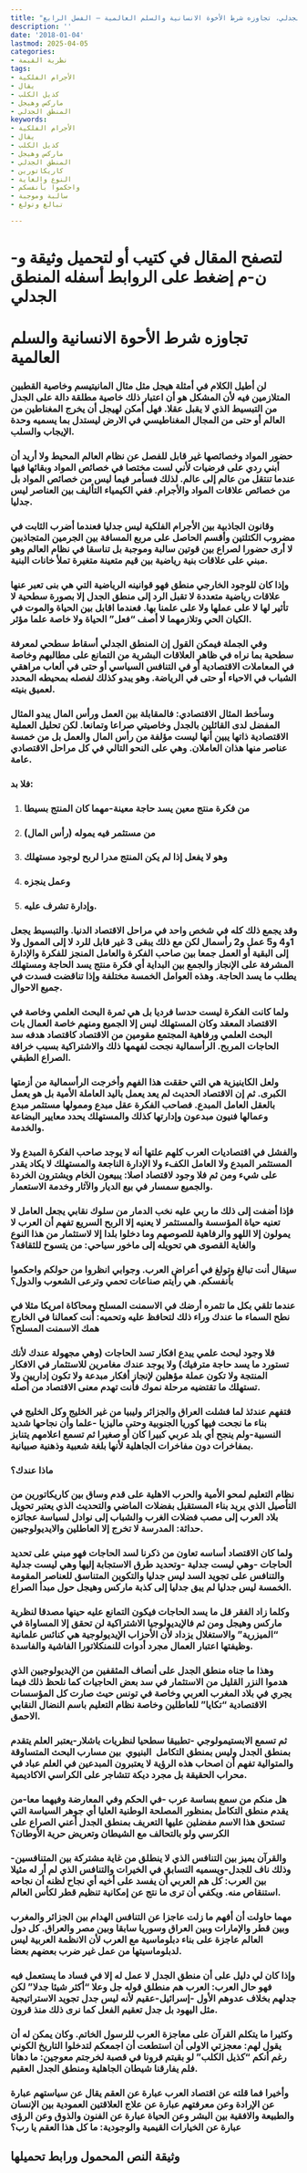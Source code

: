 ```yaml
---
title: "المنطق الجدلي، تجاوزه شرط الأخوة الانسانية والسلم العالمية – الفصل الرابع"
description: ''
date: '2018-01-04'
lastmod: 2025-04-05
categories:
- نظرية القيمة
tags:
- الأجرام الفلكية
- يقال
- كذيل الكلب
- ماركس وهيجل
- المنطق الجدلي
keywords:
- الأجرام الفلكية
- يقال
- كذيل الكلب
- ماركس وهيجل
- المنطق الجدلي
- كاريكاتورين
- النوع والغاية
- واحكموا بأنفسكم
- سالبة وموجبة
- تبالغ وتولغ

---
```

# **لتصفح المقال في كتيب أو لتحميل وثيقة و-ن-م إضغط على الروابط أسفله** **المنطق الجدلي**

# تجاوزه شرط الأحوة الانسانية والسلم العالمية

### لن أطيل الكلام في أمثلة هيجل مثل مثال المانيتيسم وخاصية القطبين المتلازمين فيه لأن المشكل هو أن اعتبار ذلك خاصية مطلقة دالة على الجدل من التبسيط الذي لا يقبل عقلا. فهل أمكن لهيجل أن يخرج المغناطين من العالم أو حتى من المجال المغناطيسي في الارض ليستدل بما يسميه وحدة الإيجاب والسلب.

### حضور المواد وخصائصها غير قابل للفصل عن نظام العالم المحيط ولا أريد أن أبني ردي على فرضيات لأني لست مختصا في خصائص المواد وبقائها فيها عندما تنتقل من عالم إلى عالم. لذلك فسأمر فيما ليس من خصائص المواد بل من خصائص علاقات المواد والأجرام. ففي الكيمياء التأليف بين العناصر ليس جدليا.

### وقانون الجاذبية بين الأجرام الفلكية ليس جدليا فعندما أضرب الثابت في مضروب الكتلتين وأقسم الحاصل على مربع المسافة بين الجرمين المتجاذبين لا أرى حضورا لصراع بين قوتين سالبة وموجبة بل تناسقا في نظام العالم وهو مبني على علاقات بنية رياضية بين قيم متعينة متغيرة تملأ خانات البنية.

### وإذا كان للوجود الخارجي منطق فهو قوانينه الرياضية التي هي بنى تعبر عنها علاقات رياضية متعددة لا تقبل الرد إلى منطق الجدل إلا بصورة سطحية لا تأثير لها لا على عملها ولا على علمنا بها. فعندما اقابل بين الحياة والموت في الكيان الحي وتلازمهما لا أصف “فعل” الحياة ولا خاصة علما مؤثر.

### وفي الجملة فيمكن القول إن المنطق الجدلي أسقاط سطحي لمعرفة سطحية بما نراه في ظاهر العلاقات البشرية من التمانع على مطالبهم وخاصة في المعاملات الاقتصادية أو في التنافس السياسي أو حتى في ألعاب مراهقي الشباب في الاحياء أو حتى في الرياضة. وهو يبدو كذلك لفصله بمحيطه المحدد لعميق بنيته.

### وسأخط المثال الاقتصادي: فالمقابلة بين العمل ورأس المال يبدو المثال المفضل لدى القائلين بالجدل وخاصيتي صراعا وتمانعا. لكن تحليل العملية الاقتصادية ذاتها يبين أنها ليست مؤلفة من رأس المال والعمل بل من خمسة عناصر منها هذان العاملان. وهي على النحو التالي في كل مراحل الاقتصادي عامة.

### فلا بد:

1. ### من فكرة منتج معين يسد حاجة معينة-مهما كان المنتج بسيطا
2. ### من مستثمر فيه يموله (رأس المال)
3. ### وهو لا يفعل إذا لم يكن المنتج مدرا لربح لوجود مستهلك
4. ### وعمل ينجزه
5. ### وإدارة تشرف عليه.

### وقد يجمع ذلك كله في شخص واحد في مراحل الاقتصاد الدنيا. والتبسيط يجعل 1و4 و5 عمل و2 رأسمال لكن مع ذلك يبقى 3 غير قابل للرد لا إلى الممول ولا إلى البقية أو العمل جمعا بين صاحب الفكرة والعامل المنجز للفكرة والإدارة المشرفة على الإنجاز والجمع بين البداية أي فكرة منتج يسد الحاجة ومستهلك يطلب ما يسد الحاجة. وهذه العوامل الخمسة مختلفة وإذا تناقضت فسدت في جميع الاحوال.

### ولما كانت الفكرة ليست حدسا فرديا بل هي ثمرة البحث العلمي وخاصة في الاقتصاد المعقد وكان المستهلك ليس إلا الجميع ومنهم خاصة العمال بات البحث العلمي ورفاهية المجتمع مقومين من الاقتصاد كاقتصاد هدفه سد الحاجات المربح. الرأسمالية نجحت لفهمها ذلك والاشتراكية بسبب خرافة الصراع الطبقي.

### ولعل الكاينيزية هي التي حققت هذا الفهم وأخرجت الرأسمالية من أزمتها الكبرى. ثم إن الاقتصاد الحديث لم يعد يعمل باليد العاملة الأمية بل هو يعمل بالعقل العامل المبدع. فصاحب الفكرة عقل مبدع وممولها مستثمر مبدع وعمالها فنيون مبدعون وإدارتها كذلك والمستهلك يحدد معايير البضاعة والخدمة.

### والفشل في اقتصاديات العرب كلهم علتها أنه لا يوجد صاحب الفكرة المبدع ولا المستثمر المبدع ولا العامل الكفء ولا الإدارة الناجعة والمستهلك لا يكاد يقدر على شيء ومن ثم فلا وجود لاقتصاد اصلا: يبيعون الخام ويشترون الخردة والجميع سمسار في بيع الديار والآثار وخدمة الاستعمار.

### فإذا أضفت إلى ذلك ما ربي عليه نخب الدمار من سلوك نقابي يجعل العامل لا تعنيه حياة المؤسسة والمستثمر لا يعنيه إلا الربح السريع تفهم أن العرب لا يمولون إلا اللهو والرفاهية للصوصهم وما دخلوا بلدا إلا لاستثمار من هذا النوع والغاية القصوى هي تحويله إلى ماخور سياحي: من يتسوح للثقافة؟

### سيقال أنت تبالغ وتولغ في أعراض العرب. وجوابي انظروا من حولكم واحكموا بأنفسكم. هي رأيتم صناعات تحمي وترعى الشعوب والدول؟

### عندما تلقي بكل ما تثمره أرضك في الاسمنت المسلح ومحاكاة امريكا مثلا في نطح السماء ما عندك وراء ذلك لتحافظ عليه وتحميه: أنت كعمالنا في الخارج همك الاسمنت المسلح؟

### فلا وجود لبحث علمي يبدع افكار تسد الحاجات (وهي مجهولة عندك لأنك تستورد ما يسد حاجة مترفيك) ولا يوجد عندك مغامرين للاستثمار في الافكار المنتجة ولا تكون عملة مؤهلين لإنجاز أفكار مبدعة ولا تكون إداريين ولا تستهلك ما تقتضيه مرحلة نموك فأنت تهدم معنى الاقتصاد من أصله.

### فتفهم عندئذ لما فشلت العراق والجزائر وليبيا من غير الخليج وكل الخليج في بناء ما نجحت فيها كوريا الجنوبية وحتى ماليزيا -علما وأن نجاحها شديد النسبية-ولم ينجح أي بلد عربي كبيرا كان أو صغيرا ثم تسمع اعلامهم يتنابز بمفاخرات دون مفاخرات الجاهلية لأنها بلغة شعبية وذهنية صبيانية.

### ماذا عندك؟

### نظام التعليم لمحو الأمية والحرب الاهلية على قدم وساق بين كاريكاتورين من التأصيل الذي يريد بناء المستقبل بفضلات الماضي والتحديث الذي يعتبر تحويل بلاد العرب إلى مصب فضلات الغرب والشباب إلى نوادل لسياسة عجائزه حداثة: المدرسة لا تخرج إلا العاطلين والايديولوجيين.

### ولما كان الاقتصاد أساسه تعاون من ذكرنا لسد الحاجات فهو مبني على تحديد الحاجات -وهي ليست جدلية -وتحديد طرق الاستجابة إليها وهي ليست جدلية والتنافس على تجويد السد ليس جدليا والتكوين المتناسق للعناصر المقومة الخمسة ليس جدليا لم يبق جدليا إلى كذبة ماركس وهيجل حول مبدأ الصراع.

### وكلما زاد الفقر قل ما يسد الحاجات فيكون التمانع عليه حينها مصدقا لنظرية ماركس وهيجل ومن ثم فالإيديولوجيا الاشتراكية لن تحقق إلا المساواة في “الميزرية” والاستغلال يزداد لأن الأحزاب الإيديولوجية هي كنائس علمانية وظيفتها اعتبار العمال مجرد أدوات للنمنكلاتورا الفاشية والفاسدة.

### وهذا ما جناه منطق الجدل على أنصاف المثقفين من الإيديولوجيين الذي هدموا النزر القليل من الاستثمار في سد بعض الحاجيات كما نلحظ ذلك فيما يجري في بلاد المغرب العربي وخاصة في تونس حيث صارت كل المؤسسات الاقتصادية “تكايا” للعاطلين وخاصة نظام التعليم باسم النضال النقابي الاحمق.

### ثم تسمع الابستيمولوجي -تطبيقا سطحيا لنظريات باشلار-يعتبر العلم يتقدم بمنطق الجدل وليس بمنطق التكامل  البنيوي  بين مسارب البحث المتساوقة والمتوالية تفهم أن اصحاب هذه الرؤية لا يعتبرون المبدعين في العلم عباد في محراب الحقيقة بل مجرد ديكة تتشاجر على الكراسي الاكاديمية.

### هل منكم من سمع بساسة عرب -في الحكم وفي المعارضة وفيهما معا-من يقدم منطق التكامل بمنظور المصلحة الوطنية العليا أي جوهر السياسة التي تستحق هذا الاسم مفضلين عليها التعريف بمنطق الجدل أعني الصراع على الكرسي ولو بالتحالف مع الشيطان وتعريض حرية الأوطان؟

### والقرآن يميز بين التنافس الذي لا ينطلق من غاية مشتركة بين المتنافسين-وذلك ناف للجدل-ويسميه التسابق في الخيرات والتنافس الذي لم أر له مثيلا بين العرب: كل هم العربي أن يفسد على أخيه أي نجاح لظنه أن نجاحه استنقاص منه. ويكفي أن ترى ما نتج عن إمكانية تنظيم قطر لكأس العالم.

### مهما حاولت أن أفهم ما زلت عاجزا عن التنافس الهدام بين الجزائر والمغرب وبين قطر والإمارات وبين العراق وسوريا سابقا وبين مصر والعراق. كل دول العالم عاجزة على بناء دبلوماسية مع العرب لأن الانظمة العربية ليس لدبلوماسيتها من عمل غير ضرب بعضهم بعضا.

### وإذا كان لي دليل على أن منطق الجدل لا عمل له إلا في فساد ما يستعمل فيه فهو حال العرب: العرب هم منطلق قوله جل وعلا “أكثر شيئا جدلا” لكن جدلهم بخلاف عدوهم الأول -إسرائيل-عقيم لأنه ليس جدل تجويد الاستراتيجية مثل اليهود بل جدل تعقيم الفعل كما نرى ذلك منذ قرون.

### وكثيرا ما يتكلم القرآن على معاجزة العرب للرسول الخاتم. وكان يمكن له أن يقول لهم: معجزتي الاولى أن استطعت أن اجمعكم لتدخلوا التاريخ الكوني رغم أنكم “كذيل الكلب” لو بقيتم قرونا في قصبة لخرجتم معوجين: ما دهانا فلم يفارقنا شيطان الجاهلية ومنطق الجدل العقيم.

### وأخيرا فما قلته عن اقتصاد العرب عبارة عن العقم يقال عن سياستهم عبارة عن الإرادة وعن معرفتهم عبارة عن علاج العلاقتين العمودية بين الإنسان والطبيعة والافقية بين البشر وعن الحياة عبارة عن الفنون والذوق وعن الرؤى عبارة عن الخيارات القيمية والوجودية: ما كل هذا العقم يا رب؟

## وثيقة النص المحمول ورابط تحميلها

###
